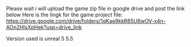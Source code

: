 Please wait i will upload the game zip file in google drive and post the link below
Here is the lingk for the game project file:
https://drive.google.com/drive/folders/1qKae9kkR85U6wOV-x4n-AOn2HlsXpHek?usp=drive_link

Version used is unreal 5 5.5
